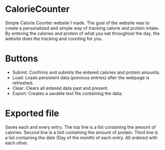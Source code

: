 # CalorieCounter
Simple Calorie Counter website I made.
The goal of the website was to create a personalized and simple way of tracking calorie and protein intake.
By entering the calories and protein of what you eat throughout the day, the website does the tracking and counting for you.

# Buttons
- Submit: Confirms and submits the entered calories and protein amounts.
- Load: Loads persistent data (previous entries) after the webpage is refreshed.
- Clear: Clears all entered data past and present.
- Export: Creates a savable text file containing the data.

# Exported file
Saves each and every entry. The top line is a list containing the amount of calories. Second line is a listt containing the amount of protein. Third line is a list containing the date (Day of the month) of each entry. All ordered with each other.
